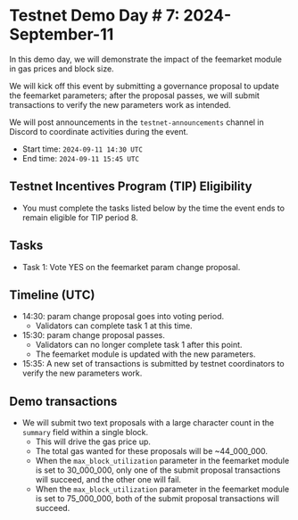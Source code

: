 # Testnet Demo Day # 7: 2024-September-11

In this demo day, we will demonstrate the impact of the feemarket module in gas prices and block size.

We will kick off this event by submitting a governance proposal to update the feemarket parameters; after the proposal passes, we will submit transactions to verify the new parameters work as intended.

We will post announcements in the `testnet-announcements` channel in Discord to coordinate activities during the event.

* Start time: `2024-09-11 14:30 UTC`
* End time: `2024-09-11 15:45 UTC`

## Testnet Incentives Program (TIP) Eligibility

* You must complete the tasks listed below by the time the event ends to remain eligible for TIP period 8.

## Tasks

* Task 1: Vote YES on the feemarket param change proposal.

## Timeline (UTC)

* 14:30: param change proposal goes into voting period.
  * Validators can complete task 1 at this time.
* 15:30: param change proposal passes.
  * Validators can no longer complete task 1 after this point.
  * The feemarket module is updated with the new parameters.
* 15:35: A new set of transactions is submitted by testnet coordinators to verify the new parameters work.

## Demo transactions

* We will submit two text proposals with a large character count in the `summary` field within a single block.
  * This will drive the gas price up.
  * The total gas wanted for these proposals will be ~44_000_000.
  * When the `max_block_utilization` parameter in the feemarket module is set to 30_000_000, only one of the submit proposal transactions will succeed, and the other one will fail.
  * When the `max_block_utilization` parameter in the feemarket module is set to 75_000_000, both of the submit proposal transactions will succeed.